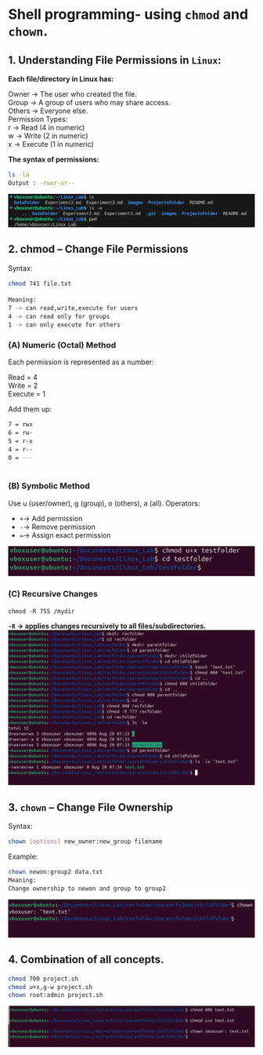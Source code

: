 # Shell programming- using `chmod` and `chown`.

## 1. Understanding File Permissions in `Linux`:

**Each file/directory in Linux has:**

Owner → The user who created the file.  
Group → A group of users who may share access.  
Others → Everyone else.  
Permission Types:   
r → Read (4 in numeric)  
w → Write (2 in numeric)  
x → Execute (1 in numeric)  

**The syntax  of permissions:**
```bash
ls -la
Output : -rwxr-xr--
```
![USING THESE COMMANDS IN CODE](images/command1.png)

## 2. chmod – Change File Permissions

Syntax:
```bash
chmod 741 file.txt

Meaning:
7 -> can read,write,execute for users
4 -> can read only for groups
1 -> can only execute for others

```
### (A) Numeric (Octal) Method
Each permission is represented as a number:

Read = 4  
Write = 2  
Execute = 1  

Add them up:  
```bash
7 = rwx  
6 = rw-  
5 = r-x  
4 = r--  
0 = ---
  
```

### (B) Symbolic Method
Use u (user/owner), g (group), o (others), a (all). Operators:

+ `+`→ Add permission
+ `-`→ Remove permission
+ `=`→ Assign exact permission  

![Image](images/symbolic_chmod.png)

### (C) Recursive Changes
`chmod -R 755 /mydir`

**`-R` → applies changes recursively to all files/subdirectories.**  
![Image](images/recusrion.png)

## 3. `chown` – Change File Ownership
Syntax:  
```bash
chown [options] new_owner:new_group filename
```

Example:  
```bash
chown newon:group2 data.txt
Meaning:
Change ownership to newon and group to group2
```
![Image](images/chown.png)

## 4. Combination of all concepts.
```bash
chmod 700 project.sh        
chmod u+x,g-w project.sh   
chown root:admin project.sh
```

![Image](images/final_lab5.png)


